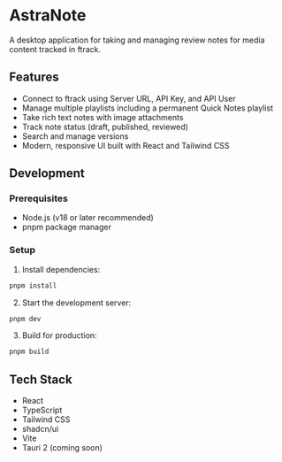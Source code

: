 # AstraNote

A desktop application for taking and managing review notes for media content tracked in ftrack.

## Features

- Connect to ftrack using Server URL, API Key, and API User
- Manage multiple playlists including a permanent Quick Notes playlist
- Take rich text notes with image attachments
- Track note status (draft, published, reviewed)
- Search and manage versions
- Modern, responsive UI built with React and Tailwind CSS

## Development

### Prerequisites

- Node.js (v18 or later recommended)
- pnpm package manager

### Setup

1. Install dependencies:
```bash
pnpm install
```

2. Start the development server:
```bash
pnpm dev
```

3. Build for production:
```bash
pnpm build
```

## Tech Stack

- React
- TypeScript
- Tailwind CSS
- shadcn/ui
- Vite
- Tauri 2 (coming soon)

